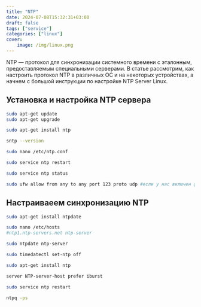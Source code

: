 ```yaml
---
title: "NTP"
date: 2024-07-08T15:32:31+03:00
draft: false
tags: ["service"]
categories: ["linux"]
cover:
    image: /img/linux.png
---
```


NTP — протокол для синхронизации системного времени с эталонным, предоставляемым специальными серверами. В статье рассмотрим, как настроить протокол NTP в различных ОС и на некоторых устройствах, а начнем с большой инструкции по настройке NTP Server Linux.

## Установка и настройка NTP сервера

```bash
sudo apt-get update
sudo apt-get upgrade

sudo apt-get install ntp

sntp --version

sudo nano /etc/ntp.conf

sudo service ntp restart

sudo service ntp status

sudo ufw allow from any to any port 123 proto udp #если у нас включен фаервол, не забываем разешить принимать UDP пакеты по 123 порту 
```

## Настраиваеем синхронизацию NTP

```bash
sudo apt-get install ntpdate

sudo nano /etc/hosts 
#ntp1.ntp-servers.net ntp-server

sudo ntpdate ntp-server

sudo timedatectl set-ntp off

sudo apt-get install ntp

server NTP-server-host prefer iburst

sudo service ntp restart

ntpq -ps
```